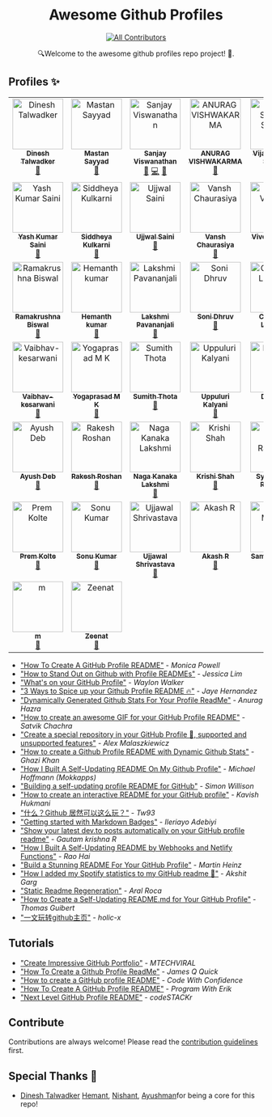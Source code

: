<h1 align="center">Awesome Github Profiles</h1>

<div align="center">
  
<!-- ALL-CONTRIBUTORS-BADGE:START - Do not remove or modify this section -->
[![All Contributors](https://img.shields.io/badge/all_contributors-44-orange.svg?style=flat-square)](#contributors-)
<!-- ALL-CONTRIBUTORS-BADGE:END -->
🔍Welcome to the awesome github profiles repo project! 🌟.
</div>


## Profiles ✨

<!-- ALL-CONTRIBUTORS-LIST:START - Do not remove or modify this section -->
<!-- prettier-ignore-start -->
<!-- markdownlint-disable -->
<table>
  <tbody>
    <tr>
      <td align="center" valign="top" width="14.28%"><a href="https://github.com/dinxsh"><img src="https://avatars.githubusercontent.com/u/90450035?v=4?s=100" width="100px;" alt="Dinesh Talwadker"/><br /><sub><b>Dinesh Talwadker</b></sub></a><br /><a href="https://github.com/recodehive/awesome-github-profiles/pulls?q=is%3Apr+reviewed-by%3Adinxsh" title="Reviewed Pull Requests">👀</a></td>
      <td align="center" valign="top" width="14.28%"><a href="https://github.com/MastanSayyad"><img src="https://avatars.githubusercontent.com/u/101971980?v=4?s=100" width="100px;" alt="Mastan Sayyad"/><br /><sub><b>Mastan Sayyad</b></sub></a><br /><a href="https://github.com/recodehive/awesome-github-profiles/pulls?q=is%3Apr+reviewed-by%3AMastanSayyad" title="Reviewed Pull Requests">👀</a></td>
      <td align="center" valign="top" width="14.28%"><a href="https://recodehive.com"><img src="https://avatars.githubusercontent.com/u/30715153?v=4?s=100" width="100px;" alt="Sanjay Viswanathan"/><br /><sub><b>Sanjay Viswanathan</b></sub></a><br /><a href="#maintenance-sanjay-kv" title="Maintenance">🚧</a> <a href="https://github.com/recodehive/awesome-github-profiles/commits?author=sanjay-kv" title="Code">💻</a> <a href="https://github.com/recodehive/awesome-github-profiles/pulls?q=is%3Apr+reviewed-by%3Asanjay-kv" title="Reviewed Pull Requests">👀</a></td>
      <td align="center" valign="top" width="14.28%"><a href="http://vcma.rf.gd/Portfolio/"><img src="https://avatars.githubusercontent.com/u/126074487?v=4?s=100" width="100px;" alt="ANURAG VISHWAKARMA"/><br /><sub><b>ANURAG VISHWAKARMA</b></sub></a><br /><a href="https://github.com/recodehive/awesome-github-profiles/pulls?q=is%3Apr+reviewed-by%3Avishanurag" title="Reviewed Pull Requests">👀</a></td>
      <td align="center" valign="top" width="14.28%"><a href="https://github.com/thevijayshankersharma"><img src="https://avatars.githubusercontent.com/u/109781385?v=4?s=100" width="100px;" alt="Vijay Shanker Sharma"/><br /><sub><b>Vijay Shanker Sharma</b></sub></a><br /><a href="https://github.com/recodehive/awesome-github-profiles/pulls?q=is%3Apr+reviewed-by%3Athevijayshankersharma" title="Reviewed Pull Requests">👀</a></td>
      <td align="center" valign="top" width="14.28%"><a href="https://github.com/nishant0708"><img src="https://avatars.githubusercontent.com/u/101548649?v=4?s=100" width="100px;" alt="Nishant Kaushal"/><br /><sub><b>Nishant Kaushal</b></sub></a><br /><a href="https://github.com/recodehive/awesome-github-profiles/pulls?q=is%3Apr+reviewed-by%3Anishant0708" title="Reviewed Pull Requests">👀</a></td>
      <td align="center" valign="top" width="14.28%"><a href="https://github.com/RadhikaMalpani1702"><img src="https://avatars.githubusercontent.com/u/163530398?v=4?s=100" width="100px;" alt="Radhika Malpani"/><br /><sub><b>Radhika Malpani</b></sub></a><br /><a href="https://github.com/recodehive/awesome-github-profiles/pulls?q=is%3Apr+reviewed-by%3ARadhikaMalpani1702" title="Reviewed Pull Requests">👀</a></td>
    </tr>
    <tr>
      <td align="center" valign="top" width="14.28%"><a href="https://github.com/yashksaini-coder"><img src="https://avatars.githubusercontent.com/u/115717039?v=4?s=100" width="100px;" alt="Yash Kumar Saini"/><br /><sub><b>Yash Kumar Saini</b></sub></a><br /><a href="https://github.com/recodehive/awesome-github-profiles/pulls?q=is%3Apr+reviewed-by%3Ayashksaini-coder" title="Reviewed Pull Requests">👀</a></td>
      <td align="center" valign="top" width="14.28%"><a href="https://github.com/Asymtode712"><img src="https://avatars.githubusercontent.com/u/115717746?v=4?s=100" width="100px;" alt="Siddheya Kulkarni"/><br /><sub><b>Siddheya Kulkarni</b></sub></a><br /><a href="https://github.com/recodehive/awesome-github-profiles/pulls?q=is%3Apr+reviewed-by%3AAsymtode712" title="Reviewed Pull Requests">👀</a></td>
      <td align="center" valign="top" width="14.28%"><a href="https://github.com/UjjwalSaini07"><img src="https://avatars.githubusercontent.com/u/73696489?v=4?s=100" width="100px;" alt="Ujjwal Saini"/><br /><sub><b>Ujjwal Saini</b></sub></a><br /><a href="https://github.com/recodehive/awesome-github-profiles/pulls?q=is%3Apr+reviewed-by%3AUjjwalSaini07" title="Reviewed Pull Requests">👀</a></td>
      <td align="center" valign="top" width="14.28%"><a href="https://github.com/vansh-codes"><img src="https://avatars.githubusercontent.com/u/114163734?v=4?s=100" width="100px;" alt="Vansh Chaurasiya"/><br /><sub><b>Vansh Chaurasiya</b></sub></a><br /><a href="https://github.com/recodehive/awesome-github-profiles/pulls?q=is%3Apr+reviewed-by%3Avansh-codes" title="Reviewed Pull Requests">👀</a></td>
      <td align="center" valign="top" width="14.28%"><a href="https://github.com/vivekvardhan2810"><img src="https://avatars.githubusercontent.com/u/91594529?v=4?s=100" width="100px;" alt="Vivek Vardhan"/><br /><sub><b>Vivek Vardhan</b></sub></a><br /><a href="https://github.com/recodehive/awesome-github-profiles/pulls?q=is%3Apr+reviewed-by%3Avivekvardhan2810" title="Reviewed Pull Requests">👀</a></td>
      <td align="center" valign="top" width="14.28%"><a href="https://linktr.ee/yashwanths814"><img src="https://avatars.githubusercontent.com/u/123622523?v=4?s=100" width="100px;" alt="Yashwanth S"/><br /><sub><b>Yashwanth S</b></sub></a><br /><a href="https://github.com/recodehive/awesome-github-profiles/pulls?q=is%3Apr+reviewed-by%3Ayashwanths814" title="Reviewed Pull Requests">👀</a></td>
      <td align="center" valign="top" width="14.28%"><a href="https://github.com/Meetjain1"><img src="https://avatars.githubusercontent.com/u/133582566?v=4?s=100" width="100px;" alt="Meet Jain"/><br /><sub><b>Meet Jain</b></sub></a><br /><a href="https://github.com/recodehive/awesome-github-profiles/pulls?q=is%3Apr+reviewed-by%3AMeetjain1" title="Reviewed Pull Requests">👀</a></td>
    </tr>
    <tr>
      <td align="center" valign="top" width="14.28%"><a href="https://github.com/RamakrushnaBiswal"><img src="https://avatars.githubusercontent.com/u/125277258?v=4?s=100" width="100px;" alt="Ramakrushna Biswal"/><br /><sub><b>Ramakrushna Biswal</b></sub></a><br /><a href="https://github.com/recodehive/awesome-github-profiles/pulls?q=is%3Apr+reviewed-by%3ARamakrushnaBiswal" title="Reviewed Pull Requests">👀</a></td>
      <td align="center" valign="top" width="14.28%"><a href="https://github.com/Hemu21"><img src="https://avatars.githubusercontent.com/u/106808387?v=4?s=100" width="100px;" alt="Hemanth kumar "/><br /><sub><b>Hemanth kumar </b></sub></a><br /><a href="https://github.com/recodehive/awesome-github-profiles/pulls?q=is%3Apr+reviewed-by%3AHemu21" title="Reviewed Pull Requests">👀</a></td>
      <td align="center" valign="top" width="14.28%"><a href="https://bento.me/anjali-pamidi"><img src="https://avatars.githubusercontent.com/u/154777864?v=4?s=100" width="100px;" alt="Lakshmi Pavananjali"/><br /><sub><b>Lakshmi Pavananjali</b></sub></a><br /><a href="https://github.com/recodehive/awesome-github-profiles/pulls?q=is%3Apr+reviewed-by%3AAnjaliavv51" title="Reviewed Pull Requests">👀</a></td>
      <td align="center" valign="top" width="14.28%"><a href="http://dhruvsoni.vercel.app"><img src="https://avatars.githubusercontent.com/u/114583978?v=4?s=100" width="100px;" alt="Soni Dhruv"/><br /><sub><b>Soni Dhruv</b></sub></a><br /><a href="https://github.com/recodehive/awesome-github-profiles/pulls?q=is%3Apr+reviewed-by%3Adhruv8433" title="Reviewed Pull Requests">👀</a></td>
      <td align="center" valign="top" width="14.28%"><a href="https://chaitanyalonarkar.netlify.app/"><img src="https://avatars.githubusercontent.com/u/110454138?v=4?s=100" width="100px;" alt="Chaitanya Lonarkar"/><br /><sub><b>Chaitanya Lonarkar</b></sub></a><br /><a href="https://github.com/recodehive/awesome-github-profiles/pulls?q=is%3Apr+reviewed-by%3AChaitanyaLonarkar" title="Reviewed Pull Requests">👀</a></td>
      <td align="center" valign="top" width="14.28%"><a href="http://medium.com/@azfaralam"><img src="https://avatars.githubusercontent.com/u/100375390?v=4?s=100" width="100px;" alt="Md Azfar Alam"/><br /><sub><b>Md Azfar Alam</b></sub></a><br /><a href="https://github.com/recodehive/awesome-github-profiles/pulls?q=is%3Apr+reviewed-by%3Amdazfar2" title="Reviewed Pull Requests">👀</a></td>
      <td align="center" valign="top" width="14.28%"><a href="https://pallavi-star2002.github.io/Pallavi.github.io/"><img src="https://avatars.githubusercontent.com/u/67356946?v=4?s=100" width="100px;" alt="Pallavi-star2002"/><br /><sub><b>Pallavi-star2002</b></sub></a><br /><a href="https://github.com/recodehive/awesome-github-profiles/pulls?q=is%3Apr+reviewed-by%3APallavi-star2002" title="Reviewed Pull Requests">👀</a></td>
    </tr>
    <tr>
      <td align="center" valign="top" width="14.28%"><a href="https://github.com/Vaibhav-kesarwani"><img src="https://avatars.githubusercontent.com/u/116189379?s=400&u=ddbea26ab98fd97c22765a326179e1e3bee3ce2a&v=4?s=100" width="100px;" alt="Vaibhav-kesarwani"/><br /><sub><b>Vaibhav-kesarwani</b></sub></a><br /><a href="https://github.com/recodehive/awesome-github-profiles/pulls?q=is%3Apr+reviewed-by%3AVaibhav-kesarwani" title="Reviewed Pull Requests">👀</a></td>
      <td align="center" valign="top" width="14.28%"><a href="http://yogaprasad.vercel.app"><img src="https://avatars.githubusercontent.com/u/174566721?v=4?s=100" width="100px;" alt="Yogaprasad M K"/><br /><sub><b>Yogaprasad M K</b></sub></a><br /><a href="https://github.com/recodehive/awesome-github-profiles/pulls?q=is%3Apr+reviewed-by%3Ayogaprasadk" title="Reviewed Pull Requests">👀</a></td>
      <td align="center" valign="top" width="14.28%"><a href="https://github.com/SumithThota"><img src="https://avatars.githubusercontent.com/u/108344062?v=4?s=100" width="100px;" alt="Sumith Thota"/><br /><sub><b>Sumith Thota</b></sub></a><br /><a href="https://github.com/recodehive/awesome-github-profiles/pulls?q=is%3Apr+reviewed-by%3ASumithThota" title="Reviewed Pull Requests">👀</a></td>
      <td align="center" valign="top" width="14.28%"><a href="https://github.com/UppuluriKalyani"><img src="https://avatars.githubusercontent.com/u/105410881?v=4?s=100" width="100px;" alt="Uppuluri Kalyani"/><br /><sub><b>Uppuluri Kalyani</b></sub></a><br /><a href="https://github.com/recodehive/awesome-github-profiles/pulls?q=is%3Apr+reviewed-by%3AUppuluriKalyani" title="Reviewed Pull Requests">👀</a></td>
      <td align="center" valign="top" width="14.28%"><a href="https://beacons.ai/deepeshmlgupta/"><img src="https://avatars.githubusercontent.com/u/108192513?v=4?s=100" width="100px;" alt="Deepesh Gupta"/><br /><sub><b>Deepesh Gupta</b></sub></a><br /><a href="https://github.com/recodehive/awesome-github-profiles/pulls?q=is%3Apr+reviewed-by%3Adeepeshmlgupta" title="Reviewed Pull Requests">👀</a></td>
      <td align="center" valign="top" width="14.28%"><a href="https://github.com/RishavKumarSinha"><img src="https://avatars.githubusercontent.com/u/136772607?v=4?s=100" width="100px;" alt="Rishav Kumar Sinha"/><br /><sub><b>Rishav Kumar Sinha</b></sub></a><br /><a href="https://github.com/recodehive/awesome-github-profiles/pulls?q=is%3Apr+reviewed-by%3ARishavKumarSinha" title="Reviewed Pull Requests">👀</a></td>
      <td align="center" valign="top" width="14.28%"><a href="https://github.com/ishita-43"><img src="https://avatars.githubusercontent.com/u/74133489?v=4?s=100" width="100px;" alt="Ishita"/><br /><sub><b>Ishita</b></sub></a><br /><a href="https://github.com/recodehive/awesome-github-profiles/pulls?q=is%3Apr+reviewed-by%3Aishita-43" title="Reviewed Pull Requests">👀</a></td>
    </tr>
    <tr>
      <td align="center" valign="top" width="14.28%"><a href="https://github.com/ayush-848"><img src="https://avatars.githubusercontent.com/u/126975547?v=4?s=100" width="100px;" alt="Ayush Deb"/><br /><sub><b>Ayush Deb</b></sub></a><br /><a href="https://github.com/recodehive/awesome-github-profiles/pulls?q=is%3Apr+reviewed-by%3Aayush-848" title="Reviewed Pull Requests">👀</a></td>
      <td align="center" valign="top" width="14.28%"><a href="http://rakesh9100.bio.link"><img src="https://avatars.githubusercontent.com/u/73993775?v=4?s=100" width="100px;" alt="Rakesh Roshan"/><br /><sub><b>Rakesh Roshan</b></sub></a><br /><a href="https://github.com/recodehive/awesome-github-profiles/pulls?q=is%3Apr+reviewed-by%3ARakesh9100" title="Reviewed Pull Requests">👀</a></td>
      <td align="center" valign="top" width="14.28%"><a href="https://github.com/nagalakshmi08"><img src="https://avatars.githubusercontent.com/u/121669832?v=4?s=100" width="100px;" alt="Naga Kanaka Lakshmi"/><br /><sub><b>Naga Kanaka Lakshmi</b></sub></a><br /><a href="https://github.com/recodehive/awesome-github-profiles/pulls?q=is%3Apr+reviewed-by%3Anagalakshmi08" title="Reviewed Pull Requests">👀</a></td>
      <td align="center" valign="top" width="14.28%"><a href="https://github.com/Krishi1211"><img src="https://avatars.githubusercontent.com/u/97182407?v=4?s=100" width="100px;" alt="Krishi Shah"/><br /><sub><b>Krishi Shah</b></sub></a><br /><a href="https://github.com/recodehive/awesome-github-profiles/pulls?q=is%3Apr+reviewed-by%3AKrishi1211" title="Reviewed Pull Requests">👀</a></td>
      <td align="center" valign="top" width="14.28%"><a href="https://github.com/Yeasir0032"><img src="https://avatars.githubusercontent.com/u/124646897?v=4?s=100" width="100px;" alt="Syed Yeasir Rahaman "/><br /><sub><b>Syed Yeasir Rahaman </b></sub></a><br /><a href="https://github.com/recodehive/awesome-github-profiles/pulls?q=is%3Apr+reviewed-by%3AYeasir0032" title="Reviewed Pull Requests">👀</a></td>
      <td align="center" valign="top" width="14.28%"><a href="https://github.com/SOMNATH0904"><img src="https://avatars.githubusercontent.com/u/130086832?v=4?s=100" width="100px;" alt="Somnath Shaw"/><br /><sub><b>Somnath Shaw</b></sub></a><br /><a href="https://github.com/recodehive/awesome-github-profiles/pulls?q=is%3Apr+reviewed-by%3ASOMNATH0904" title="Reviewed Pull Requests">👀</a></td>
      <td align="center" valign="top" width="14.28%"><a href="https://github.com/GarimaSingh0109"><img src="https://avatars.githubusercontent.com/u/130893914?v=4?s=100" width="100px;" alt="Garima Singh"/><br /><sub><b>Garima Singh</b></sub></a><br /><a href="https://github.com/recodehive/awesome-github-profiles/pulls?q=is%3Apr+reviewed-by%3AGarimaSingh0109" title="Reviewed Pull Requests">👀</a></td>
    </tr>
    <tr>
      <td align="center" valign="top" width="14.28%"><a href="https://prem-kolte-portfolio.vercel.app/"><img src="https://avatars.githubusercontent.com/u/100456448?v=4?s=100" width="100px;" alt="Prem Kolte"/><br /><sub><b>Prem Kolte</b></sub></a><br /><a href="https://github.com/recodehive/awesome-github-profiles/pulls?q=is%3Apr+reviewed-by%3APremkolte" title="Reviewed Pull Requests">👀</a></td>
      <td align="center" valign="top" width="14.28%"><a href="https://github.com/sonu0421"><img src="https://avatars.githubusercontent.com/u/129993266?v=4?s=100" width="100px;" alt="Sonu Kumar"/><br /><sub><b>Sonu Kumar</b></sub></a><br /><a href="https://github.com/recodehive/awesome-github-profiles/pulls?q=is%3Apr+reviewed-by%3Asonu0421" title="Reviewed Pull Requests">👀</a></td>
      <td align="center" valign="top" width="14.28%"><a href="https://github.com/ujjwalshriv3"><img src="https://avatars.githubusercontent.com/u/130389950?v=4?s=100" width="100px;" alt="Ujjawal Shrivastava"/><br /><sub><b>Ujjawal Shrivastava</b></sub></a><br /><a href="https://github.com/recodehive/awesome-github-profiles/pulls?q=is%3Apr+reviewed-by%3Aujjwalshriv3" title="Reviewed Pull Requests">👀</a></td>
      <td align="center" valign="top" width="14.28%"><a href="https://github.com/akashlogics"><img src="https://avatars.githubusercontent.com/u/151637838?v=4?s=100" width="100px;" alt="Akash R"/><br /><sub><b>Akash R</b></sub></a><br /><a href="https://github.com/recodehive/awesome-github-profiles/pulls?q=is%3Apr+reviewed-by%3Aakashlogics" title="Reviewed Pull Requests">👀</a></td>
      <td align="center" valign="top" width="14.28%"><a href="https://linktr.ee/Sambit_Mondal"><img src="https://avatars.githubusercontent.com/u/138088550?v=4?s=100" width="100px;" alt="Sambit Mondal"/><br /><sub><b>Sambit Mondal</b></sub></a><br /><a href="https://github.com/recodehive/awesome-github-profiles/pulls?q=is%3Apr+reviewed-by%3ASambit-Mondal" title="Reviewed Pull Requests">👀</a></td>
      <td align="center" valign="top" width="14.28%"><a href="https://github.com/Bhavishya2601"><img src="https://avatars.githubusercontent.com/u/147748752?v=4?s=100" width="100px;" alt="Bhavishya Garg"/><br /><sub><b>Bhavishya Garg</b></sub></a><br /><a href="https://github.com/recodehive/awesome-github-profiles/pulls?q=is%3Apr+reviewed-by%3Abhavishya2601" title="Reviewed Pull Requests">👀</a></td>
      <td align="center" valign="top" width="14.28%"><a href="https://github.com/Jisha-tr"><img src="https://avatars.githubusercontent.com/u/82383735?v=4?s=100" width="100px;" alt="Jisha-tr"/><br /><sub><b>Jisha-tr</b></sub></a><br /><a href="https://github.com/recodehive/awesome-github-profiles/pulls?q=is%3Apr+reviewed-by%3AJisha-tr" title="Reviewed Pull Requests">👀</a></td>
    </tr>
    <tr>
      <td align="center" valign="top" width="14.28%"><a href="https://github.com/rajgorsmit"><img src="https://avatars.githubusercontent.com/u/78331752?v=4?s=100" width="100px;" alt="m"/><br /><sub><b>m</b></sub></a><br /><a href="https://github.com/recodehive/awesome-github-profiles/pulls?q=is%3Apr+reviewed-by%3Arajgorsmit" title="Reviewed Pull Requests">👀</a></td>
      <td align="center" valign="top" width="14.28%"><a href="https://github.com/Zeenatattar"><img src="https://avatars.githubusercontent.com/u/111846814?v=4?s=100" width="100px;" alt="Zeenat"/><br /><sub><b>Zeenat</b></sub></a><br /><a href="https://github.com/recodehive/awesome-github-profiles/pulls?q=is%3Apr+reviewed-by%3AZeenatattar" title="Reviewed Pull Requests">👀</a></td>
    </tr>
  </tbody>
</table>

<!-- markdownlint-restore -->
<!-- prettier-ignore-end -->

<!-- ALL-CONTRIBUTORS-LIST:END -->


<!-- ALL-CONTRIBUTORS-LIST:END -->

- ["How To Create A GitHub Profile README"](https://www.aboutmonica.com/blog/how-to-create-a-github-profile-readme) - *Monica Powell*
- ["How to Stand Out on Github with Profile READMEs"](https://medium.com/better-programming/how-to-stand-out-on-github-with-profile-readmes-dfd2102a3490?source=friends_link&sk=61df9c4b63b329ad95528b8d7c00061f) - *Jessica Lim*
- ["What's on your GitHub Profile"](https://dev.to/waylonwalker/what-s-on-your-github-profile-40p3) - *Waylon Walker*
- ["3 Ways to Spice up your Github Profile README 🔥"](https://dev.to/jayehernandez/3-ways-to-spice-up-your-github-profile-readme-1276) - *Jaye Hernandez*
- ["Dynamically Generated Github Stats For Your Profile ReadMe"](https://dev.to/anuraghazra/dynamically-generated-github-stats-for-your-profile-readme-o4g) - *Anurag Hazra*
- ["How to create an awesome GIF for your GitHub Profile README"](https://dev.to/satvikchachra/how-to-add-an-awesome-readme-to-your-github-profile-361n) - *Satvik Chachra*
- ["Create a special repository in your GitHub Profile 🔨, supported and unsupported features"](https://torrocus.com/blog/special-github-repository/) - *Alex Malaszkiewicz*
- ["How to create a Github Profile README with Dynamic Github Stats"](https://codewithghazi.com/how-to-create-a-github-profile-readme-with-dynamic-github-stats/) - *Ghazi Khan*
- ["How I Built A Self-Updating README On My Github Profile"](https://www.mokkapps.de/blog/how-i-built-a-self-updating-readme-on-my-git-hub-profile/) - *Michael Hoffmann (Mokkapps)*
- ["Building a self-updating profile README for GitHub"](https://simonwillison.net/2020/Jul/10/self-updating-profile-readme/) - *Simon Willison*
- ["How to create an interactive README for your GitHub profile"](https://kavishhukmani.me/github-profile-interactive-readme-tutorial/) - *Kavish Hukmani*
- ["什么？Github 居然可以这么玩？"](https://zhuanlan.zhihu.com/p/161705999) - *Tw93*
- ["Getting started with Markdown Badges"](https://dev.to/ileriayo/mardown-badges-2og0) - *Ileriayo Adebiyi*
- ["Show your latest dev.to posts automatically on your GitHub profile readme"](https://dev.to/gautamkrishnar/show-your-latest-dev-to-posts-automatically-in-your-github-profile-readme-3nk8)  - *Gautam krishna R*
- ["How I Built A Self-Updating README by Webhooks and Netlify Functions"](https://github.com/RaoHai/RaoHai/blob/master/How-I-Built-A-Self-Updating-README-by-Webhooks-and-Netlify-Functions.md/) - *Rao Hai*
- ["Build a Stunning README For Your GitHub Profile"](https://towardsdatascience.com/build-a-stunning-readme-for-your-github-profile-9b80434fe5d7) - *Martin Heinz*
- ["How I added my Spotify statistics to my GitHub readme 📜"](https://dev.to/gargakshit/how-i-added-my-spotify-statistics-to-my-github-readme-4jdd) - *Akshit Garg*
- ["Static Readme Regeneration"](https://dev.to/aralroca/static-readme-regeneration-4pf2) - *Aral Roca*
- ["How to Create a Self-Updating README.md for Your GitHub Profile"](https://medium.com/@th.guibert/how-to-create-a-self-updating-readme-md-for-your-github-profile-f8b05744ca91) - *Thomas Guibert*
- ["一文玩转github主页"](https://blog.holic-x.com/wv-blog/post/7ad96a5d.html) - *holic-x*

## Tutorials
- ["Create Impressive GitHub Portfolio"](https://www.youtube.com/watch?v=dkE4mVhwMB4) - *MTECHVIRAL*
- ["How To Create a Github Profile ReadMe"](https://www.youtube.com/watch?v=DOiGs2NiDbU) - *James Q Quick*
- ["How to create a GitHub profile README"](https://www.youtube.com/watch?v=vND_UY7xk24) - *Code With Confidence*
- ["How To Create A GitHub Profile README"](https://www.youtube.com/watch?v=Y1z7_GfEPiE) - *Program With Erik*
- ["Next Level GitHub Profile README"](https://youtu.be/ECuqb5Tv9qI) - *codeSTACKr*

## Contribute

Contributions are always welcome!
Please read the [contribution guidelines](contributing.md) first.

## Special Thanks 🙇
- [Dinesh Talwadker](https://github.com/dinxsh) [Hemant](https://github.com/dinxsh), [Nishant](https://github.com/dinxsh), [Ayushman](https://github.com/dinxsh)for being a core for this repo!
